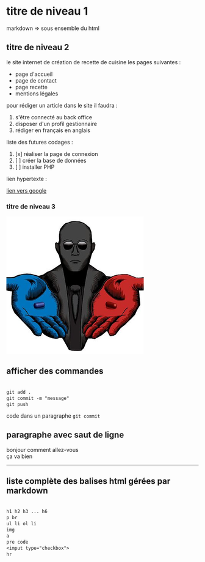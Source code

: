 # titre de niveau 1

markdown => sous ensemble du html

## titre de niveau 2

le site internet de création de recette de cuisine les pages suivantes :

- page d'accueil
- page de contact
- page recette
- mentions légales

pour rédiger un article dans le site il faudra :

1. s'être connecté au back office
2. disposer d'un profil gestionnaire
3. rédiger en français en anglais

liste des futures codages :

1. [x] réaliser la page de connexion
2. [ ] créer la base de données
3. [ ] installer PHP

lien hypertexte :

[lien vers google](https://google.fr)

### titre de niveau 3

![image](matrix.jpg)


## afficher des commandes

````

git add .
git commit -m "message"
git push

````

code dans un paragraphe ` git commit `


## paragraphe avec saut de ligne

bonjour comment allez-vous  
ça va bien

---

## liste complète des balises html gérées par markdown

````

h1 h2 h3 ... h6
p br
ul li ol li
img
a
pre code
<imput type="checkbox">
hr

````